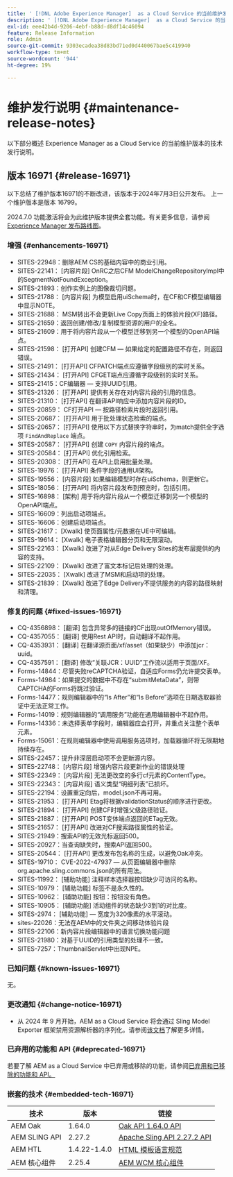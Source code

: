 ```yaml
---
title: ' [!DNL Adobe Experience Manager]  as a Cloud Service 的当前维护发行说明。'
description: ' [!DNL Adobe Experience Manager]  as a Cloud Service 的当前维护发行说明。'
exl-id: eee42b4d-9206-4ebf-b88d-d8df14c46094
feature: Release Information
role: Admin
source-git-commit: 9303ecadea38d83bd71ed0d440067bae5c419940
workflow-type: tm+mt
source-wordcount: '944'
ht-degree: 19%

---
```


# 维护发行说明 {#maintenance-release-notes}

以下部分概述 Experience Manager as a Cloud Service 的当前维护版本的技术发行说明。

## 版本 16971 {#release-16971}

以下总结了维护版本16971的不断改进，该版本于2024年7月3日公开发布。 上一个维护版本是版本 16799。

2024.7.0 功能激活将会为此维护版本提供全套功能。有关更多信息，请参阅[ Experience Manager 发布路线图](https://experienceleague.adobe.com/zh-hans/docs/experience-manager-release-information/aem-release-updates/update-releases-roadmap)。

### 增强 {#enhancements-16971}

* SITES-22948：删除AEM CS的基础内容中的商业引用。
* SITES-22141： [内容片段] OnRC之后CFM ModelChangeRepositoryImpl中的SegmentNotFoundException。
* SITES-21893：创作实例上的图像裁切问题。
* SITES-21788： [内容片段] 为模型启用uiSchema时，在CF和CF模型编辑器中显示NOTE。
* SITES-21688： MSM转出不会更新Live Copy页面上的体验片段(XF)路径。
* SITES-21659：返回创建/修改/复制模型资源的用户的全名。
* SITES-21609：用于将内容片段从一个模型迁移到另一个模型的OpenAPI端点。
* SITES-21598： [打开API] 创建CFM — 如果给定的配置路径不存在，则返回错误。
* SITES-21491： [打开API] CFPATCH端点应遵循字段级别的实时关系。
* SITES-21434： [打开API] CFGET端点应遵循字段级别的实时关系。
* SITES-21415：CF编辑器 — 支持UUID引用。
* SITES-21326： [打开API] 提供有关存在对内容片段的引用的信息。
* SITES-21310： [打开API] 在翻译API响应中添加内容片段的ID。
* SITES-20859： CF打开API — 按路径检索片段时返回引用。
* SITES-20687： [打开API] 用于批处理状态检索的端点。
* SITES-20657： [打开API] 使用以下方式替换字符串时，为match提供全字选项 `FindAndReplace` 端点。
* SITES-20587： [打开API] 创建 `COPY` 内容片段的端点。
* SITES-20584： [打开API] 优化引用检索。
* SITES-20308： [打开API] 在API上启用批量处理。
* SITES-19976： [打开API] 条件字段的通用UI架构。
* SITES-19556： [内容片段] 如果编辑模型时存在uiSchema，则更新它。
* SITES-18056： [打开API] 将内容片段发布到预览时，包括引用。
* SITES-16898： [架构] 用于将内容片段从一个模型迁移到另一个模型的OpenAPI端点。
* SITES-16609：列出启动项端点。
* SITES-16606：创建启动项端点。
* SITES-21617： [Xwalk] 使页面属性/元数据在UE中可编辑。
* SITES-19614： [Xwalk] 电子表格编辑器分页和无限滚动。
* SITES-22163： [Xwalk] 改进了对从Edge Delivery Sites的发布层提供的内容的支持。
* SITES-22109： [Xwalk] 改进了富文本标记后处理的处理。
* SITES-22035： [Xwalk] 改进了MSM和启动项的处理。
* SITES-21839： [Xwalk] 改进了Edge Delivery不提供服务的内容的路径映射和清理。

### 修复的问题 {#fixed-issues-16971}

* CQ-4356898： [翻译] 包含异常多的链接的CF出现outOfMemory错误。
* CQ-4357055： [翻译] 使用Rest API时，自动翻译不起作用。
* CQ-4353931： [翻译] 在翻译源页面/xf/asset（如果缺少）中添加jcr：uuid。
* CQ-4357591： [翻译] 修改“关联JCR：UUID”工作流以适用于页面/XF。
* Forms-14844：尽管失败reCAPTCHA验证，自适应Forms仍允许提交表单。
* Forms-14984：如果提交的数据中不存在“submitMetaData”，则带CAPTCHA的Forms将跳过验证。
* Forms-14477：规则编辑器中的“Is After”和“Is Before”选项在日期选取器验证中无法正常工作。
* Forms-14019：规则编辑器的“调用服务”功能在通用编辑器中不起作用。
* Forms-14336：未选择表单字段时，编辑器应会打开，并重点关注整个表单元素。
* Forms-15061：在规则编辑器中使用调用服务选项时，加载器循环将无限期地持续存在。
* SITES-22457：提升非深层启动项不会更新源内容。
* SITES-22748： [内容片段] 增强内容片段更新作业的错误处理
* SITES-22349： [内容片段] 无法更改空的多行cf元素的ContentType。
* SITES-22343： [内容片段] 语义类型“明细列表”已损坏。
* SITES-22194：设置重定向后，model.json不再可用。
* SITES-21953： [打开API] Etag将根据validationStatus的顺序进行更改。
* SITES-21894： [打开API] 创建CF时增强父级路径验证。
* SITES-21887： [打开API] POST变体端点返回的ETag无效。
* SITES-21657： [打开API] 改进对CF搜索路径属性的验证。
* SITES-21949：搜索API的无效光标返回500。
* SITES-20927：当查询缺失时，搜索API返回500。
* SITES-20544： [打开API] 更改发布包名称的生成，以避免Oak冲突。
* SITES-19710： CVE-2022-47937 — 从页面编辑器中删除org.apache.sling.commons.json的所有用法。
* SITES-11992： [辅助功能] 注释样本选择器按钮缺少可访问的名称。
* SITES-10979： [辅助功能] 标签不是永久性的。
* SITES-10962： [辅助功能] 按钮：按钮没有角色。
* SITES-10905： [辅助功能] 活动组件的状态缺少3到1的对比度。
* SITES-2974：  [辅助功能]  — 宽度为320像素的水平滚动。
* sites-22026：无法在AEM中的文件夹之间移动体验片段
* SITES-22106：新内容片段编辑器中的语言切换功能问题
* SITES-21980：对基于UUID的引用类型的处理不一致。
* SITES-7257：ThumbnailServlet中出现NPE。

### 已知问题 {#known-issues-16971}

无。

### 更改通知 {#change-notice-16971}

* 从 2024 年 9 月开始，AEM as a Cloud Service 将会通过 Sling Model Exporter 框架禁用资源解析器的序列化。请参阅[该文档](/help/implementing/developing/hybrid/disallow-the-serialization-of-resourceresolvers-via-sling-model-exporter.md)了解更多详情。

### 已弃用的功能和 API {#deprecated-16971}

若要了解 AEM as a Cloud Service 中已弃用或移除的功能，请参阅[已弃用和已移除的功能和 API。](/help/release-notes/deprecated-removed-features.md)

### 嵌套的技术 {#embedded-tech-16971}

| 技术 | 版本 | 链接 |
|---|---|---|
| AEM Oak | 1.64.0 | [Oak API 1.64.0 API](https://www.javadoc.io/doc/org.apache.jackrabbit/oak-api/1.64.0/index.html) |
| AEM SLING API | 2.27.2 | [Apache Sling API 2.27.2 API](https://www.javadoc.io/doc/org.apache.sling/org.apache.sling.api/latest/index.html) |
| AEM HTL | 1.4.22-1.4.0 | [HTML 模板语言规范](https://github.com/adobe/htl-spec) |
| AEM 核心组件 | 2.25.4 | [AEM WCM 核心组件](https://github.com/adobe/aem-core-wcm-components) |
